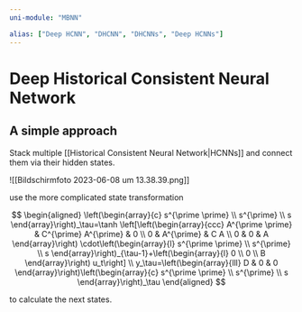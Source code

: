```yaml
---
uni-module: "MBNN"

alias: ["Deep HCNN", "DHCNN", "DHCNNs", "Deep HCNNs"]
---
```


# Deep Historical Consistent Neural Network

## A simple approach

Stack multiple [[Historical Consistent Neural Network|HCNNs]] and connect them via their hidden states.

![[Bildschirm­foto 2023-06-08 um 13.38.39.png]]

use the more complicated state transformation

$$
\begin{aligned}
\left(\begin{array}{c}
s^{\prime \prime} \\
s^{\prime} \\
s
\end{array}\right)_\tau=\tanh \left[\left(\begin{array}{ccc}
A^{\prime \prime} & C^{\prime} A^{\prime} & 0 \\
0 & A^{\prime} & C A \\
0 & 0 & A
\end{array}\right) \cdot\left(\begin{array}{l}
s^{\prime \prime} \\
s^{\prime} \\
s
\end{array}\right)_{\tau-1}+\left(\begin{array}{l}
0 \\
0 \\
B
\end{array}\right) u_t\right] \\
y_\tau=\left(\begin{array}{lll}
D & 0 & 0
\end{array}\right)\left(\begin{array}{c}
s^{\prime \prime} \\
s^{\prime} \\
s
\end{array}\right)_\tau
\end{aligned}
$$

to calculate the next states.
